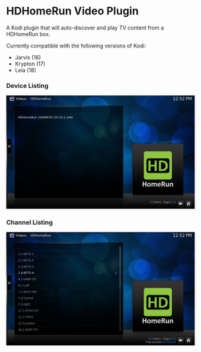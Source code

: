 # HDHomeRun Video Plugin

A Kodi plugin that will auto-discover and play TV content from a HDHomeRun box.

Currently compatible with the following versions of Kodi:

- Jarvis (16)
- Krypton (17)
- Leia (18)

### Device Listing

![screenshot-01](resources/screenshot-01.png)

### Channel Listing

![screenshot-02](resources/screenshot-02.png)
